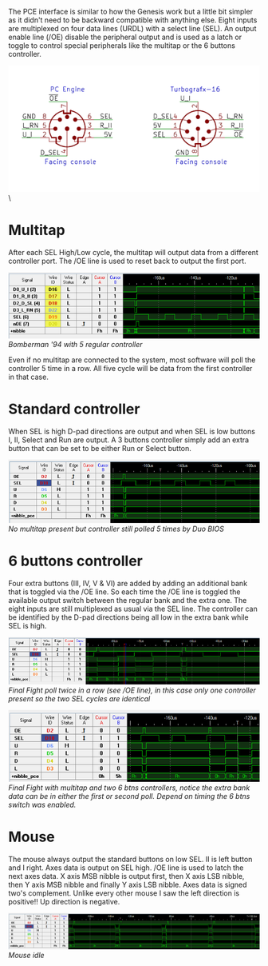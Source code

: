 The PCE interface is similar to how the Genesis work but a little bit simpler as it didn't need to be backward compatible with anything else.
Eight inputs are multiplexed on four data lines (URDL) with a select line (SEL). An output enable line (/OE) disable the peripheral output and is used
as a latch or toggle to control special peripherals like the multitap or the 6 buttons controller. 

![](img/cables/pce_pinout.png)\

# Multitap
After each SEL High/Low cycle, the multitap will output data from a different controller port.
The /OE line is used to reset back to output the first port.

![](img/traces/pce_mt_1_5.png)\
_Bomberman '94 with 5 regular controller_

Even if no multitap are connected to the system, most software will poll the controller 5 time in a row.
All five cycle will be data from the first controller in that case.

# Standard controller
When SEL is high D-pad directions are output and when SEL is low buttons I, II, Select and Run are output.
A 3 buttons controller simply add an extra button that can be set to be either Run or Select button.

![](img/traces/pce_br_3btns.png)\
_No multitap present but controller still polled 5 times by Duo BIOS_

# 6 buttons controller
Four extra buttons (III, IV, V & VI) are added by adding an additional bank that is toggled via the /OE line.
So each time the /OE line is toggled the available output switch between the regular bank and the extra one. The eight inputs are still multiplexed as usual via the SEL line.
The controller can be identified by the D-pad directions being all low in the extra bank while SEL is high.

![](img/traces/pce_br_6btns_ff.png)\
_Final Fight poll twice in a row (see /OE line), in this case only one controller present so the two SEL cycles are identical_

![](img/traces/pce_br_6btns_mt_ff.png)\
_Final Fight with multitap and two 6 btns controllers, notice the extra bank data can be in either the first or second poll. Depend on timing the 6 btns switch was enabled._

# Mouse
The mouse always output the standard buttons on low SEL. II is left button and I right.
Axes data is output on SEL high. /OE line is used to latch the next axes data.
X axis MSB nibble is output first, then X axis LSB nibble, then Y axis MSB nibble and finally Y axis LSB nibble.
Axes data is signed two's complement. Unlike every other mouse I saw the left direction is positive!! Up direction is negative.

![](img/traces/pce_br_mouse.png)\
_Mouse idle_


